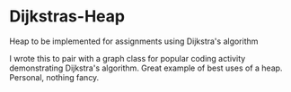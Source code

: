 # Dijkstras-Heap
Heap to be implemented for assignments using Dijkstra's algorithm

I wrote this to pair with a graph class for popular coding activity demonstrating Dijkstra's algorithm. Great example of best uses of a heap. Personal, nothing fancy. 
